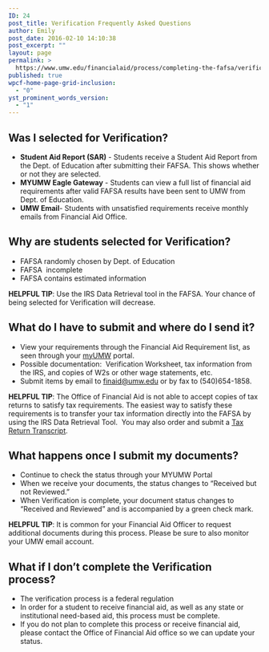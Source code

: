 ```yaml
---
ID: 24
post_title: Verification Frequently Asked Questions
author: Emily
post_date: 2016-02-10 14:10:38
post_excerpt: ""
layout: page
permalink: >
  https://www.umw.edu/financialaid/process/completing-the-fafsa/verification/verification-questions/
published: true
wpcf-home-page-grid-inclusion:
  - "0"
yst_prominent_words_version:
  - "1"
---
```

<h2>Was I selected for Verification?</h2>
<ul>
 	<li><strong>Student Aid Report (SAR)</strong> - Students receive a Student Aid Report from the Dept. of Education after submitting their FAFSA. This shows whether or not they are selected.</li>
 	<li><strong>MYUMW Eagle Gateway</strong> - Students can view a full list of financial aid requirements after valid FAFSA results have been sent to UMW from Dept. of Education.</li>
 	<li><strong>UMW Email</strong>- Students with unsatisfied requirements receive monthly emails from Financial Aid Office.</li>
</ul>
<h2>Why are students selected for Verification?</h2>
<ul>
 	<li>FAFSA randomly chosen by Dept. of Education</li>
 	<li>FAFSA  incomplete</li>
 	<li>FAFSA contains estimated information</li>
</ul>
<strong>HELPFUL TIP</strong>: Use the IRS Data Retrieval tool in the FAFSA. Your chance of being selected for Verification will decrease.
<h2>What do I have to submit and where do I send it?</h2>
<ul>
 	<li>View your requirements through the Financial Aid Requirement list, as seen through your <a href="https://orgsync.com/82489/chapter">myUMW</a> portal.</li>
 	<li>Possible documentation:  Verification Worksheet, tax information from the IRS, and copies of W2s or other wage statements, etc.</li>
 	<li>Submit items by email to <a href="mailto:finaid@umw.edu">finaid@umw.edu</a> or by fax to (540)654-1858.</li>
</ul>
<strong>HELPFUL TIP</strong>: The Office of Financial Aid is not able to accept copies of tax returns to satisfy tax requirements. The easiest way to satisfy these requirements is to transfer your tax information directly into the FAFSA by using the IRS Data Retrieval Tool.  You may also order and submit a <a href="http://irs.gov">Tax Return Transcript</a>.
<h2>What happens once I submit my documents?</h2>
<ul>
 	<li>Continue to check the status through your MYUMW Portal</li>
 	<li>When we receive your documents, the status changes to “Received but not Reviewed.”</li>
 	<li>When Verification is complete, your document status changes to “Received and Reviewed” and is accompanied by a green check mark.</li>
</ul>
<strong>HELPFUL TIP</strong>: It is common for your Financial Aid Officer to request additional documents during this process. Please be sure to also monitor your UMW email account.
<h2>What if I don’t complete the Verification process?</h2>
<ul>
 	<li>The verification process is a federal regulation</li>
 	<li>In order for a student to receive financial aid, as well as any state or institutional need-based aid, this process must be complete.</li>
 	<li>If you do not plan to complete this process or receive financial aid, please contact the Office of Financial Aid office so we can update your status.</li>
</ul>